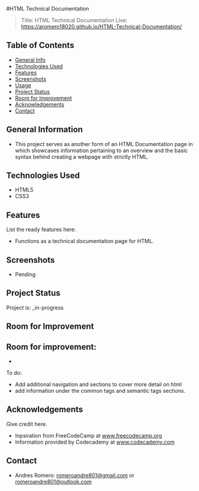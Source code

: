 #HTML Technical Documentation
> Title: HTML Technical Documentation
> Live: https://aromero18020.github.io/HTML-Technical-Documentation/

## Table of Contents
* [General Info](#general-information)
* [Technologies Used](#technologies-used)
* [Features](#features)
* [Screenshots](#screenshots)
* [Usage](#usage)
* [Project Status](#project-status)
* [Room for Improvement](#room-for-improvement)
* [Acknowledgements](#acknowledgements)
* [Contact](#contact)


## General Information
- This project serves as another form of an HTML Documentation page in which showcases information pertaining to an overview and the basic syntax behind creating a webpage with strictly HTML.


## Technologies Used
- HTML5
- CSS3


## Features
List the ready features here:
- Functions as a technical documentation page for HTML.


## Screenshots
 - Pending


## Project Status
Project is: _in-progress

## Room for Improvement

Room for improvement:
- 
- 

To do:
- Add additional navigation and sections to cover more detail on html
- add information under the common tags and semantic tags sections. 



## Acknowledgements
Give credit here.
- Inpsiration from FreeCodeCamp at www.freecodecamp.org
- Information provided by Codecademy at www.codecademy.com


## Contact
- Andres Romero: romeroandre801@gmail.com or romeroandre801@outlook.com
